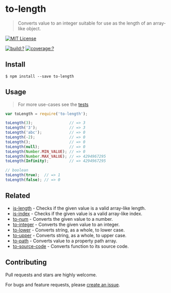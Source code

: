 # to-length

> Converts value to an integer suitable for use as the length of an array-like object. 


[![MIT License](https://img.shields.io/badge/license-MIT_License-green.svg?style=flat-square)](https://github.com/bubkoo/to-length/blob/master/LICENSE)

[![build:?](https://img.shields.io/travis/bubkoo/to-length/master.svg?style=flat-square)](https://travis-ci.org/bubkoo/to-length)
[![coverage:?](https://img.shields.io/coveralls/bubkoo/to-length/master.svg?style=flat-square)](https://coveralls.io/github/bubkoo/to-length)


## Install

```
$ npm install --save to-length 
```

## Usage

> For more use-cases see the [tests](https://github.com/bubkoo/to-length/blob/master/test/spec/index.js)

```js
var toLength = require('to-length');

toLength(3);                // => 3
toLength('3');              // => 3
toLength('abc');            // => 0
toLength(-2);               // => 0
toLength();                 // => 0
toLength(null);             // => 0
toLength(Number.MIN_VALUE); // => 0
toLength(Number.MAX_VALUE); // => 4294967295
toLength(Infinity);         // => 4294967295

// boolean
toLength(true);  // => 1
toLength(false); // => 0
```

## Related

- [is-length](https://github.com/bubkoo/is-length) - Checks if the given value is a valid array-like length.
- [is-index](https://github.com/bubkoo/is-index) - Checks if the given value is a valid array-like index.
- [to-num](https://github.com/bubkoo/to-num) - Converts the given value to a number.
- [to-integer](https://github.com/bubkoo/to-integer) - Converts the given value to an integer.
- [to-lower](https://github.com/bubkoo/to-lower) - Converts string, as a whole, to lower case.
- [to-upper](https://github.com/bubkoo/to-upper) - Converts string, as a whole, to upper case.
- [to-path](https://github.com/bubkoo/to-path) - Converts value to a property path array. 
- [to-source-code](https://github.com/bubkoo/to-source-code.git) - Converts function to its source code.


## Contributing

Pull requests and stars are highly welcome.

For bugs and feature requests, please [create an issue](https://github.com/bubkoo/to-length/issues/new).
